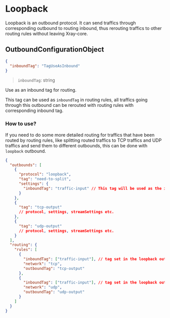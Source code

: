 # Loopback

Loopback is an outbound protocol. It can send traffics through corresponding
outbound to routing inbound, thus rerouting traffics to other routing rules
without leaving Xray-core.

## OutboundConfigurationObject

```json
{
  "inboundTag": "TagUseAsInbound"
}
```

> `inboundTag`: string

Use as an inbound tag for routing.

This tag can be used as `inboundTag` in routing rules, all traffics going
through this outbound can be rerouted with routing rules with corresponding
inbound tag.

### How to use?

If you need to do some more detailed routing for traffics that have been routed
by routing rules, like splitting routed traffics to TCP traffics and UDP
traffics and send them to different outbounds, this can be done with `loopback`
outbound.

```json
{
  "outbounds": [
    {
      "protocol": "loopback",
      "tag": "need-to-split",
      "settings": {
        "inboundTag": "traffic-input" // This tag will be used as the inboundTag inside the RuleObject
      }
    },
    {
      "tag": "tcp-output"
      // protocol, settings, streamSettings etc.
    },
    {
      "tag": "udp-output"
      // protocol, settings, streamSettings etc.
    }
  ],
  "routing": {
    "rules": [
      {
        "inboundTag": ["traffic-input"], // tag set in the loopback outbound setting
        "network": "tcp",
        "outboundTag": "tcp-output"
      },
      {
        "inboundTag": ["traffic-input"], // tag set in the loopback outbound
        "network": "udp",
        "outboundTag": "udp-output"
      }
    ]
  }
}
```
